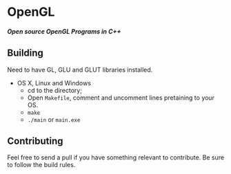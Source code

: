 # OpenGL

##### Open source OpenGL Programs in C++

## Building

Need to have GL, GLU and GLUT libraries installed.

- OS X, Linux and Windows
	- cd to the directory;
	- Open `Makefile`, comment and uncomment lines pretaining to your OS.
	- `make`
	- `./main` or `main.exe`

## Contributing

Feel free to send a pull if you have something relevant to contribute. Be sure to follow the build rules.